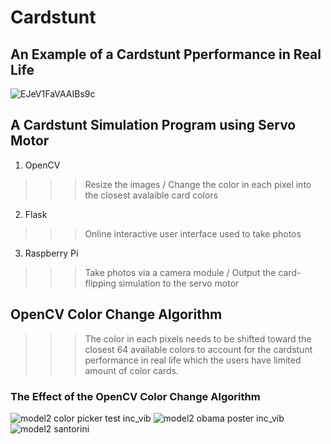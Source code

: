 # Cardstunt

## An Example of a Cardstunt Pperformance in Real Life

![EJeV1FaVAAIBs9c](https://user-images.githubusercontent.com/31640879/172178681-409c18f8-ad3f-468a-9c1d-f822032d9e0c.jpg)

## A Cardstunt Simulation Program using Servo Motor
1. OpenCV
>>> Resize the images / Change the color in each pixel into the closest avalaible card colors
2. Flask
>>> Online interactive user interface used to take photos
3. Raspberry Pi
>>> Take photos via a camera module / Output the card-flipping simulation to the servo motor


## OpenCV Color Change Algorithm
>>> The color in each pixels needs to be shifted toward the closest 64 available colors to account for the cardstunt performance in real life which the users have limited amount of color cards.

### The Effect of the OpenCV Color Change Algorithm

![model2 color picker test inc_vib](https://user-images.githubusercontent.com/31640879/172177331-dca75d18-1925-410d-a48d-37a7a4fb70b8.png)
![model2 obama poster inc_vib](https://user-images.githubusercontent.com/31640879/172177058-875de4ca-970a-4ccc-b04f-7e8756f7a205.png)
![model2 santorini](https://user-images.githubusercontent.com/31640879/172177402-89fed0a9-8794-4070-82b1-68d5e3c2b529.png)
